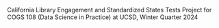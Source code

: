 California Library Engagement and Standardized States Tests
Project for COGS 108 (Data Science in Practice) at UCSD, Winter Quarter 2024
